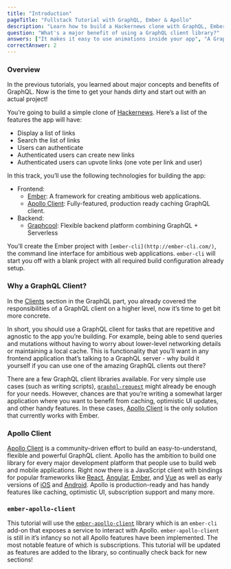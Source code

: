 ```yaml
---
title: "Introduction"
pageTitle: "Fullstack Tutorial with GraphQL, Ember & Apollo"
description: "Learn how to build a Hackernews clone with GraphQL, Ember, and Apollo Client. You'll use Ember and ember-apollo-client for the frontend and Graphcool for the backend."
question: "What's a major benefit of using a GraphQL client library?"
answers: ["It makes it easy to use animations inside your app", "A GraphQL client is mainly used to improve security", "It saves you from writing infrastructure code for networking and caching", "GraphQL clients don't provide actual advantages but it's always good to use 3rd party libraries"]
correctAnswer: 2
---
```


### Overview

In the previous tutorials, you learned about major concepts and benefits of GraphQL. Now is the time to get your hands dirty and start out with an actual project!

You’re going to build a simple clone of [Hackernews](https://news.ycombinator.com/). Here’s a list of the features the app will have:

* Display a list of links
* Search the list of links
* Users can authenticate
* Authenticated users can create new links
* Authenticated users can upvote links (one vote per link and user)

In this track, you’ll use the following technologies for building the app:

* Frontend:
    * [Ember](https://emberjs.com/): A framework for creating ambitious web applications.
    * [Apollo Client](http://dev.apollodata.com/): Fully-featured, production ready caching GraphQL client.
* Backend:
    * [Graphcool](https://www.graph.cool/): Flexible backend platform combining GraphQL + Serverless

You’ll create the Ember project with `[ember-cli](http://ember-cli.com/)`, the command line interface for ambitious web applications. `ember-cli` will start you off with a blank project with all required build configuration already setup.

### Why a GraphQL Client?

In the [Clients](https://www.howtographql.com/advanced/0-clients/) section in the GraphQL part, you already covered the responsibilities of a GraphQL client on a higher level, now it’s time to get bit more concrete.

In short, you should use a GraphQL client for tasks that are repetitive and agnostic to the app you’re building. For example, being able to send queries and mutations without having to worry about lower-level networking details or maintaining a local cache. This is functionality that you’ll want in any frontend application that’s talking to a GraphQL server - why build it yourself if you can use one of the amazing GraphQL clients out there?

There are a few GraphQL client libraries available. For very simple use cases (such as writing scripts), [`graphql-request`](https://github.com/graphcool/graphql-request) might already be enough for your needs. However, chances are that you’re writing a somewhat larger application where you want to benefit from caching, optimistic UI updates, and other handy features. In these cases, [Apollo Client](http://dev.apollodata.com/) is the only solution that currently works with Ember.

### Apollo Client

[Apollo Client](http://dev.apollodata.com/) is a community-driven effort to build an easy-to-understand, flexible and powerful GraphQL client. Apollo has the ambition to build one library for every major development platform that people use to build web and mobile applications. Right now there is a JavaScript client with bindings for popular frameworks like [React](https://github.com/apollographql/react-apollo), [Angular](https://github.com/apollographql/apollo-angular), [Ember](https://github.com/bgentry/ember-apollo-client), and [Vue](https://github.com/Akryum/vue-apollo) as well as early versions of [iOS](https://github.com/apollographql/apollo-ios) and [Android](https://github.com/apollographql/apollo-android). Apollo is production-ready and has handy features like caching, optimistic UI, subscription support and many more.

### `ember-apollo-client`

This tutorial will use the [`ember-apollo-client`](https://github.com/bgentry/ember-apollo-client) library which is an `ember-cli` add-on that exposes a service to interact with Apollo. `ember-apollo-client` is still in it’s infancy so not all Apollo features have been implemented. The most notable feature of which is subscriptions. This tutorial will be updated as features are added to the library, so continually check back for new sections!